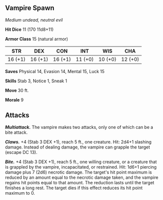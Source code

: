 ## Vampire Spawn

*Medium undead, neutral evil*

**Hit Dice** 11 (170 11d8+11)

**Armor Class** 15 (natural armor)

| STR     | DEX     | CON     | INT     | WIS     | CHA     |
|---------|---------|---------|---------|---------|---------|
| 16 (+1) | 16 (+1) | 16 (+1) | 11 (+0) | 10 (+0) | 12 (+0) |

**Saves** Physical 14, Evasion 14, Mental 15, Luck 15

**Skills** Stab 3, Notice 1, Sneak 1

**Move** 30 ft.

**Morale** 9

## Attacks

***Multiattack.*** The vampire makes two attacks, only one of which can be a bite attack.

***Claws.*** +4 (Stab 3 DEX +1), reach 5 ft., one creature. Hit: 2d4+1 slashing damage. Instead of dealing damage, the vampire can grapple the target (escape DC 13).

***Bite.*** +4 (Stab 3 DEX +1), reach 5 ft., one willing creature, or a creature that is grappled by the vampire, incapacitated, or restrained. Hit: 1d6+1 piercing damage plus 7 (2d6) necrotic damage. The target's hit point maximum is reduced by an amount equal to the necrotic damage taken, and the vampire regains hit points equal to that amount. The reduction lasts until the target finishes a long rest. The target dies if this effect reduces its hit point maximum to 0.

